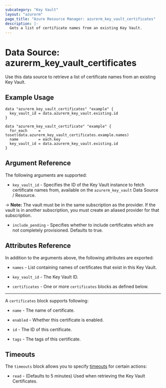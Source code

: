 ```yaml
---
subcategory: "Key Vault"
layout: "azurerm"
page_title: "Azure Resource Manager: azurerm_key_vault_certificates"
description: |-
  Gets a list of certificate names from an existing Key Vault.
---
```


# Data Source: azurerm_key_vault_certificates

Use this data source to retrieve a list of certificate names from an existing Key Vault.

## Example Usage

```hcl
data "azurerm_key_vault_certificates" "example" {
  key_vault_id = data.azurerm_key_vault.existing.id
}

data "azurerm_key_vault_certificate" "example" {
  for_each     = toset(data.azurerm_key_vault_certificates.example.names)
  name         = each.key
  key_vault_id = data.azurerm_key_vault.existing.id
}

```

## Argument Reference

The following arguments are supported:

* `key_vault_id` - Specifies the ID of the Key Vault instance to fetch certificate names from, available on the `azurerm_key_vault` Data Source / Resource.

-> **Note:** The vault must be in the same subscription as the provider. If the vault is in another subscription, you must create an aliased provider for that subscription.

* `include_pending` - Specifies whether to include certificates which are not completely provisioned. Defaults to true.

## Attributes Reference

In addition to the arguments above, the following attributes are exported:

* `names` - List containing names of certificates that exist in this Key Vault.

* `key_vault_id` - The Key Vault ID.
 
* `certificates` - One or more `certificates` blocks as defined below.

---

A `certificates` block supports following:

* `name` - The name of certificate.

* `enabled` - Whether this certificate is enabled.

* `id` - The ID of this certificate.

* `tags` - The tags of this certificate.

## Timeouts

The `timeouts` block allows you to specify [timeouts](https://developer.hashicorp.com/terraform/language/resources/configure#define-operation-timeouts) for certain actions:

* `read` - (Defaults to 5 minutes) Used when retrieving the Key Vault Certificates.
